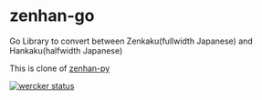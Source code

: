 # zenhan-go
Go Library to convert between Zenkaku(fullwidth Japanese) and Hankaku(halfwidth Japanese)

This is clone of [zenhan-py](https://github.com/sspiral/zenhan-py)

[![wercker status](https://app.wercker.com/status/0e94b800e126ee0878d00186379a293e/m "wercker status")](https://app.wercker.com/project/bykey/0e94b800e126ee0878d00186379a293e)
